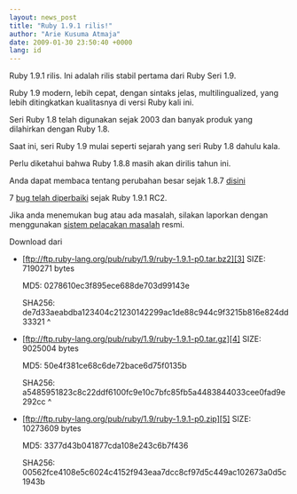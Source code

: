 ```yaml
---
layout: news_post
title: "Ruby 1.9.1 rilis!"
author: "Arie Kusuma Atmaja"
date: 2009-01-30 23:50:40 +0000
lang: id
---
```


Ruby 1.9.1 rilis. Ini adalah rilis stabil pertama dari Ruby Seri 1.9.

Ruby 1.9 modern, lebih cepat, dengan sintaks jelas, multilingualized,
yang lebih ditingkatkan kualitasnya di versi Ruby kali ini.

Seri Ruby 1.8 telah digunakan sejak 2003 dan banyak produk yang
dilahirkan dengan Ruby 1.8.

Saat ini, seri Ruby 1.9 mulai seperti sejarah yang seri Ruby 1.8 dahulu
kala.

Perlu diketahui bahwa Ruby 1.8.8 masih akan dirilis tahun ini.

Anda dapat membaca tentang perubahan besar sejak 1.8.7 [disini][1]

7 [bug telah
diperbaiki](:https://bugs.ruby-lang.org/projects/ruby-19/issues?query_id=11)
sejak Ruby 1.9.1 RC2.

Jika anda menemukan bug atau ada masalah, silakan laporkan dengan
menggunakan [sistem pelacakan masalah][2] resmi.

Download dari

* [ftp://ftp.ruby-lang.org/pub/ruby/1.9/ruby-1.9.1-p0.tar.bz2][3]
  SIZE: 7190271 bytes

  MD5: 0278610ec3f895ece688de703d99143e

  SHA256:
  de7d33aeabdba123404c21230142299ac1de88c944c9f3215b816e824dd33321
^

* [ftp://ftp.ruby-lang.org/pub/ruby/1.9/ruby-1.9.1-p0.tar.gz][4]
  SIZE: 9025004 bytes

  MD5: 50e4f381ce68c6de72bace6d75f0135b

  SHA256:
  a5485951823c8c22ddf6100fc9e10c7bfc85fb5a4483844033cee0fad9e292cc
^

* [ftp://ftp.ruby-lang.org/pub/ruby/1.9/ruby-1.9.1-p0.zip][5]
  SIZE: 10273609 bytes

  MD5: 3377d43b041877cda108e243c6b7f436

  SHA256:
  00562fce4108e5c6024c4152f943eaa7dcc8cf97d5c449ac102673a0d5c1943b



[1]: http://svn.ruby-lang.org/repos/ruby/tags/v1_9_1_0/NEWS
[2]: https://bugs.ruby-lang.org
[3]: ftp://ftp.ruby-lang.org/pub/ruby/1.9/ruby-1.9.1-p0.tar.bz2
[4]: ftp://ftp.ruby-lang.org/pub/ruby/1.9/ruby-1.9.1-p0.tar.gz
[5]: ftp://ftp.ruby-lang.org/pub/ruby/1.9/ruby-1.9.1-p0.zip
